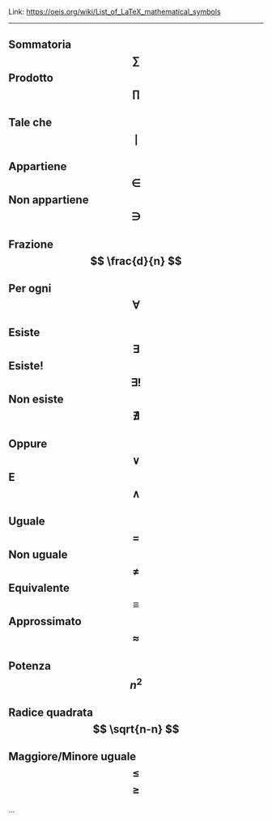 
Link: https://oeis.org/wiki/List_of_LaTeX_mathematical_symbols

---
Sommatoria
$$
	\sum
$$
Prodotto
$$
	\prod
$$
----
Tale che
$$
	\mid
$$
---
Appartiene
$$
	\in
$$
Non appartiene
$$
	\ni
$$
---
Frazione
$$
	\frac{d}{n}
$$
---
Per ogni
$$
	\forall
$$
---
Esiste
$$
	\exists
$$
Esiste!
$$
	\exists!
$$
Non esiste
$$
	\nexists
$$
---
Oppure
$$
	\lor
$$
E
$$
	\land
$$
---
Uguale
$$
	=
$$
Non uguale
$$
	\neq
$$
Equivalente
$$
	\equiv
$$
Approssimato
$$
	\approx
$$
---
Potenza
$$
	n^2
$$
---
Radice quadrata
$$
	\sqrt{n-n}
$$
---
Maggiore/Minore uguale
$$
 \leq
$$
$$
	\geq
$$
---
...